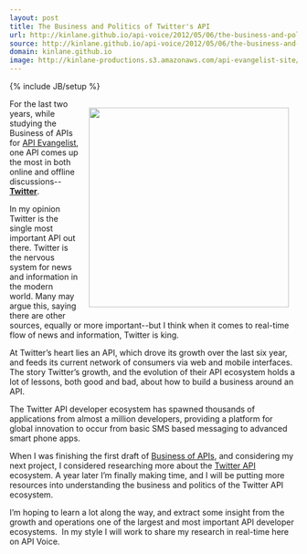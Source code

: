 ```yaml
---
layout: post
title: The Business and Politics of Twitter's API
url: http://kinlane.github.io/api-voice/2012/05/06/the-business-and-politics-of-twitters-api/
source: http://kinlane.github.io/api-voice/2012/05/06/the-business-and-politics-of-twitters-api/
domain: kinlane.github.io
image: http://kinlane-productions.s3.amazonaws.com/api-evangelist-site/blog/Tag-Cloud-Deep-Research-Twitter.png
---
```

{% include JB/setup %}<p><p><img style="padding: 15px;" src="http://kinlane-productions.s3.amazonaws.com/api-voice/Tag-Cloud-Deep-Research-Twitter.png" alt="" width="350" align="right" /></p>
<p>For the last two years, while studying the Business of APIs for <a title="API Evangelist" href="http://apievangelist.com">API Evangelist</a>, one API comes up the most in both online and offline discussions--<a title="Twitter" href="http://twitter.com"><strong>Twitter</strong></a>.</p>
<p>In my opinion Twitter is the single most important API out there.   Twitter is the nervous system for news and information in the modern world.  Many may argue this, saying there are other sources, equally or more important--but I think when it comes to real-time flow of news and information, Twitter is king.</p>
<p>At Twitter&rsquo;s heart lies an API, which drove its growth over the last six year, and feeds its current network of consumers via web and mobile interfaces.  The story Twitter&rsquo;s growth, and the evolution of their API ecosystem holds a lot of lessons, both good and bad, about how to build a business around an API.</p>
<p>The Twitter API developer ecosystem has spawned thousands of applications from almost a million developers, providing a platform for global innovation to occur from basic SMS based messaging to advanced smart phone apps.</p>
<p>When I was finishing the first draft of <a title="Business of APIs" href="http://apievangelist.com/business_of_apis.php">Business of APIs</a>, and considering my next project, I considered researching more about the <a title="Twitter API" href="https://dev.twitter.com/">Twitter API</a> ecosystem.  A year later I&rsquo;m finally making time, and I will be putting more resources into understanding the business and politics of the Twitter API ecosystem.</p>
<p>I&rsquo;m hoping to learn a lot along the way, and extract some insight from the growth and operations one of the largest and most important API developer ecosystems.&nbsp; In my style I will work to share my research in real-time here on API Voice.</p></p>
